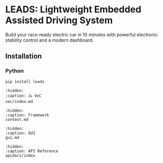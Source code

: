# LEADS: Lightweight Embedded Assisted Driving System

Build your race-ready electric car in 10 minutes with powerful electronic stability control and a modern dashboard.

## Installation

### Python

```shell
pip install leads
```

```{toctree}
:hidden:
:caption: 👍 VeC
vec/index.md
```

```{toctree}
:hidden:
:caption: Framework
context.md
```

```{toctree}
:hidden:
:caption: GUI
gui.md
```

```{toctree}
:hidden:
:caption: API Reference
apidocs/index
```
